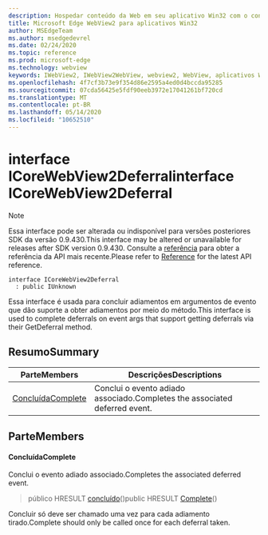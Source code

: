 ```yaml
---
description: Hospedar conteúdo da Web em seu aplicativo Win32 com o controle WebView2 do Microsoft Edge
title: Microsoft Edge WebView2 para aplicativos Win32
author: MSEdgeTeam
ms.author: msedgedevrel
ms.date: 02/24/2020
ms.topic: reference
ms.prod: microsoft-edge
ms.technology: webview
keywords: IWebView2, IWebView2WebView, webview2, WebView, aplicativos Win32, Win32, Edge, ICoreWebView2, ICoreWebView2Host, controle do navegador, HTML Edge
ms.openlocfilehash: 4f7cf3b73e9f354d86e2595a4ed0d4bccda95285
ms.sourcegitcommit: 07cda56425e5fdf90eeb3972e17041261bf720cd
ms.translationtype: MT
ms.contentlocale: pt-BR
ms.lasthandoff: 05/14/2020
ms.locfileid: "10652510"
---
```

# <span data-ttu-id="35038-104">interface ICoreWebView2Deferral</span><span class="sxs-lookup"><span data-stu-id="35038-104">interface ICoreWebView2Deferral</span></span> 

> [!NOTE]
> <span data-ttu-id="35038-105">Essa interface pode ser alterada ou indisponível para versões posteriores SDK da versão 0.9.430.</span><span class="sxs-lookup"><span data-stu-id="35038-105">This interface may be altered or unavailable for releases after SDK version 0.9.430.</span></span> <span data-ttu-id="35038-106">Consulte a [referência](../../../webview2-api-reference.md) para obter a referência da API mais recente.</span><span class="sxs-lookup"><span data-stu-id="35038-106">Please refer to [Reference](../../../webview2-api-reference.md) for the latest API reference.</span></span>

```
interface ICoreWebView2Deferral
  : public IUnknown
```

<span data-ttu-id="35038-107">Essa interface é usada para concluir adiamentos em argumentos de evento que dão suporte a obter adiamentos por meio do método.</span><span class="sxs-lookup"><span data-stu-id="35038-107">This interface is used to complete deferrals on event args that support getting deferrals via their GetDeferral method.</span></span>

## <span data-ttu-id="35038-108">Resumo</span><span class="sxs-lookup"><span data-stu-id="35038-108">Summary</span></span>

 <span data-ttu-id="35038-109">Parte</span><span class="sxs-lookup"><span data-stu-id="35038-109">Members</span></span>                        | <span data-ttu-id="35038-110">Descrições</span><span class="sxs-lookup"><span data-stu-id="35038-110">Descriptions</span></span>
--------------------------------|---------------------------------------------
[<span data-ttu-id="35038-111">Concluída</span><span class="sxs-lookup"><span data-stu-id="35038-111">Complete</span></span>](#complete) | <span data-ttu-id="35038-112">Conclui o evento adiado associado.</span><span class="sxs-lookup"><span data-stu-id="35038-112">Completes the associated deferred event.</span></span>

## <span data-ttu-id="35038-113">Parte</span><span class="sxs-lookup"><span data-stu-id="35038-113">Members</span></span>

#### <span data-ttu-id="35038-114">Concluída</span><span class="sxs-lookup"><span data-stu-id="35038-114">Complete</span></span> 

<span data-ttu-id="35038-115">Conclui o evento adiado associado.</span><span class="sxs-lookup"><span data-stu-id="35038-115">Completes the associated deferred event.</span></span>

> <span data-ttu-id="35038-116">público HRESULT [concluído](#complete)()</span><span class="sxs-lookup"><span data-stu-id="35038-116">public HRESULT [Complete](#complete)()</span></span>

<span data-ttu-id="35038-117">Concluir só deve ser chamado uma vez para cada adiamento tirado.</span><span class="sxs-lookup"><span data-stu-id="35038-117">Complete should only be called once for each deferral taken.</span></span>

